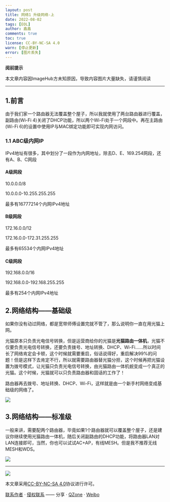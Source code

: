 ```yaml
---
layout: post
title: 网络1 升级网络-上
date: 2022-08-02
tags: [EOL]
author: 鑫鑫
comments: true
toc: true
license: CC-BY-NC-SA 4.0
warn: [停止更新]
error: [图片丢失]
---
```


**阅前提示**

本文章内容因ImageHub方未知原因，导致内容图片大量缺失，请谨慎阅读

<!-- more -->

---

## 1.前言

由于我们家一个路由器无法覆盖整个屋子，所以我就使用了两台路由器进行覆盖，副路由(Wi-Fi 4)关闭了DHCP功能，所以两个Wi-Fi处于一个网段中。再在主路由(Wi-Fi 6)的设置中使用IP与MAC绑定功能即可实现内网访问。

### 1.1 ABC级内网IP

IPv4地址有很多，其中划分了一段作为内网地址，除去D、E、169.254网段，还有A、B、C网段

#### A级网段

10.0.0.0/8 

10.0.0.0-10.255.255.255

最多有16777214个内网IPv4地址

#### B级网段

172.16.0.0/12

172.16.0.0-172.31.255.255

最多有65534个内网IPv4地址

#### C级网段

192.168.0.0/16

192.168.0.0-192.168.255.255

最多有254个内网IPv4地址

## 2.网络结构——基础级

如果你没有动过网络，都是宽带师傅设置完就不管了，那么说明你一直在用光猫上网。

光猫原本只负责光电信号转换，但是运营商给你的光猫是**光猫路由一体机**，光猫不仅要负责光电信号转换，还要负责拨号、地址转换、DHCP、Wi-Fi……所以时间长了网络肯定会卡顿，这个时候就需要重启，俗话说得好，重启解决99%的问题！但是这样下去肯定不行，所以就需要路由器替光猫分担，这个时候再把光猫设置为拨号模式，让光猫只负责光电信号转换，由光猫路由一体机蜕变成一个真正的光猫。这个时候，光猫就可以只负责路由器和固话的工作了！

路由器再去拨号、地址转换、DHCP、Wi-Fi，这样就是由一个新手村网络变成基础级的网络了。

![](https://s1.imagehub.cc/images/2022/08/02/jichuji.png)

## 3.网络结构——标准级

一般来讲，需要配两个路由器，毕竟如果1个路由器就可以覆盖整个屋子，还是建议你继续使用光猫路由一体机，随后关闭副路由的DHCP功能，将路由器LAN对LAN连接即可，当然，你也可以试试AC+AP，有线MESH。但是我不推荐无线MESH和WDS。

![](https://s1.imagehub.cc/images/2022/08/02/biaozhunji.png)

---

[![](https://licensebuttons.net/l/by-nc-sa/3.0/88x31.png)](https://creativecommons.org/licenses/by-nc-sa/4.0/)

本文章采用[CC-BY-NC-SA 4.0](https://creativecommons.org/licenses/by-nc-sa/4.0/)协议进行许可。

[联系作者](mailto:blog@xinxin2021.tk) · [侵权联系](mailto:tort@xinxin2021.tk) —— 分享 · [QZone](https://sns.qzone.qq.com/cgi-bin/qzshare/cgi_qzshare_onekey?url=https%3A%2F%2Fblog.xinxin2021.tk%2Fnetwork_1%2F&title=%E7%BD%91%E7%BB%9C1+%E5%8D%87%E7%BA%A7%E7%BD%91%E7%BB%9C-%E4%B8%8A&site=%E9%91%AB%E5%8D%9A%E5%AE%A2) · [Weibo](https://service.weibo.com/share/share.php?url=https%3A%2F%2Fblog.xinxin2021.tk%2Fnetwork_1%2F&count=1&title=%E7%BD%91%E7%BB%9C1+%E5%8D%87%E7%BA%A7%E7%BD%91%E7%BB%9C-%E4%B8%8A&language=zh_cn)
